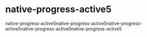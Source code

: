 # native-progress-active5
native-progress-active5native-progress-active5native-progress-active5native-progress-active5native-progress-active5
